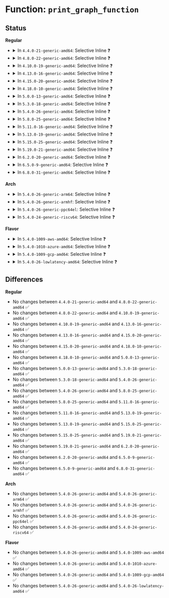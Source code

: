 # Function: <code>print_graph_function</code>

## Status
<b>Regular</b>
<ul>
<li>
<details>
<summary>In <code>4.4.0-21-generic-amd64</code>: Selective Inline ❓</summary>

```c
enum print_line_t print_graph_function(struct trace_iterator * iter)
```

```json
{
  "name": "print_graph_function",
  "collision_type": "Unique Static",
  "inline_type": "Selective",
  "funcs": [
    {
      "addr": 18446744071580264592,
      "name": "print_graph_function",
      "external": false,
      "loc": "kernel/trace/trace_functions_graph.c:1220",
      "file": "kernel/trace/trace_functions_graph.c",
      "inline": "not declared, inlined",
      "caller_inline": [
        "kernel/trace/trace_functions_graph.c:print_graph_function_event"
      ],
      "caller_func": []
    }
  ],
  "symbols": [
    {
      "addr": 18446744071580264592,
      "name": "print_graph_function",
      "section": ".text",
      "bind": "STB_LOCAL",
      "size": 17
    }
  ]
}
```
</details>
</li>
<li>
<details>
<summary>In <code>4.8.0-22-generic-amd64</code>: Selective Inline ❓</summary>

```c
enum print_line_t print_graph_function(struct trace_iterator * iter)
```

```json
{
  "name": "print_graph_function",
  "collision_type": "Unique Static",
  "inline_type": "Selective",
  "funcs": [
    {
      "addr": 18446744071580307857,
      "name": "print_graph_function",
      "external": false,
      "loc": "kernel/trace/trace_functions_graph.c:1220",
      "file": "kernel/trace/trace_functions_graph.c",
      "inline": "not declared, inlined",
      "caller_inline": [
        "kernel/trace/trace_functions_graph.c:print_graph_function_event"
      ],
      "caller_func": []
    }
  ],
  "symbols": [
    {
      "addr": 18446744071580307824,
      "name": "print_graph_function",
      "section": ".text",
      "bind": "STB_LOCAL",
      "size": 17
    }
  ]
}
```
</details>
</li>
<li>
<details>
<summary>In <code>4.10.0-19-generic-amd64</code>: Selective Inline ❓</summary>

```c
enum print_line_t print_graph_function(struct trace_iterator * iter)
```

```json
{
  "name": "print_graph_function",
  "collision_type": "Unique Static",
  "inline_type": "Selective",
  "funcs": [
    {
      "addr": 18446744071580354017,
      "name": "print_graph_function",
      "external": false,
      "loc": "kernel/trace/trace_functions_graph.c:1298",
      "file": "kernel/trace/trace_functions_graph.c",
      "inline": "not declared, inlined",
      "caller_inline": [
        "kernel/trace/trace_functions_graph.c:print_graph_function_event"
      ],
      "caller_func": []
    }
  ],
  "symbols": [
    {
      "addr": 18446744071580353984,
      "name": "print_graph_function",
      "section": ".text",
      "bind": "STB_LOCAL",
      "size": 17
    }
  ]
}
```
</details>
</li>
<li>
<details>
<summary>In <code>4.13.0-16-generic-amd64</code>: Selective Inline ❓</summary>

```c
enum print_line_t print_graph_function(struct trace_iterator * iter)
```

```json
{
  "name": "print_graph_function",
  "collision_type": "Unique Static",
  "inline_type": "Selective",
  "funcs": [
    {
      "addr": 18446744071580366513,
      "name": "print_graph_function",
      "external": false,
      "loc": "kernel/trace/trace_functions_graph.c:1298",
      "file": "kernel/trace/trace_functions_graph.c",
      "inline": "not declared, inlined",
      "caller_inline": [
        "kernel/trace/trace_functions_graph.c:print_graph_function_event"
      ],
      "caller_func": []
    }
  ],
  "symbols": [
    {
      "addr": 18446744071580366480,
      "name": "print_graph_function",
      "section": ".text",
      "bind": "STB_LOCAL",
      "size": 17
    }
  ]
}
```
</details>
</li>
<li>
<details>
<summary>In <code>4.15.0-20-generic-amd64</code>: Selective Inline ❓</summary>

```c
enum print_line_t print_graph_function(struct trace_iterator * iter)
```

```json
{
  "name": "print_graph_function",
  "collision_type": "Unique Static",
  "inline_type": "Selective",
  "funcs": [
    {
      "addr": 18446744071580420209,
      "name": "print_graph_function",
      "external": false,
      "loc": "kernel/trace/trace_functions_graph.c:1299",
      "file": "kernel/trace/trace_functions_graph.c",
      "inline": "not declared, inlined",
      "caller_inline": [
        "kernel/trace/trace_functions_graph.c:print_graph_function_event"
      ],
      "caller_func": []
    }
  ],
  "symbols": [
    {
      "addr": 18446744071580420176,
      "name": "print_graph_function",
      "section": ".text",
      "bind": "STB_LOCAL",
      "size": 17
    }
  ]
}
```
</details>
</li>
<li>
<details>
<summary>In <code>4.18.0-10-generic-amd64</code>: Selective Inline ❓</summary>

```c
enum print_line_t print_graph_function(struct trace_iterator * iter)
```

```json
{
  "name": "print_graph_function",
  "collision_type": "Unique Static",
  "inline_type": "Selective",
  "funcs": [
    {
      "addr": 18446744071580482000,
      "name": "print_graph_function",
      "external": false,
      "loc": "kernel/trace/trace_functions_graph.c:1302",
      "file": "kernel/trace/trace_functions_graph.c",
      "inline": "not declared, inlined",
      "caller_inline": [
        "kernel/trace/trace_functions_graph.c:print_graph_function_event"
      ],
      "caller_func": []
    }
  ],
  "symbols": [
    {
      "addr": 18446744071580481968,
      "name": "print_graph_function",
      "section": ".text",
      "bind": "STB_LOCAL",
      "size": 17
    }
  ]
}
```
</details>
</li>
<li>
<details>
<summary>In <code>5.0.0-13-generic-amd64</code>: Selective Inline ❓</summary>

```c
enum print_line_t print_graph_function(struct trace_iterator * iter)
```

```json
{
  "name": "print_graph_function",
  "collision_type": "Unique Static",
  "inline_type": "Selective",
  "funcs": [
    {
      "addr": 18446744071580537248,
      "name": "print_graph_function",
      "external": false,
      "loc": "kernel/trace/trace_functions_graph.c:1083",
      "file": "kernel/trace/trace_functions_graph.c",
      "inline": "not declared, inlined",
      "caller_inline": [
        "kernel/trace/trace_functions_graph.c:print_graph_function_event"
      ],
      "caller_func": []
    }
  ],
  "symbols": [
    {
      "addr": 18446744071580537216,
      "name": "print_graph_function",
      "section": ".text",
      "bind": "STB_LOCAL",
      "size": 17
    }
  ]
}
```
</details>
</li>
<li>
<details>
<summary>In <code>5.3.0-18-generic-amd64</code>: Selective Inline ❓</summary>

```c
enum print_line_t print_graph_function(struct trace_iterator * iter)
```

```json
{
  "name": "print_graph_function",
  "collision_type": "Unique Static",
  "inline_type": "Selective",
  "funcs": [
    {
      "addr": 18446744071580593792,
      "name": "print_graph_function",
      "external": false,
      "loc": "kernel/trace/trace_functions_graph.c:1100",
      "file": "kernel/trace/trace_functions_graph.c",
      "inline": "not declared, inlined",
      "caller_inline": [
        "kernel/trace/trace_functions_graph.c:print_graph_function_event"
      ],
      "caller_func": []
    }
  ],
  "symbols": [
    {
      "addr": 18446744071580593760,
      "name": "print_graph_function",
      "section": ".text",
      "bind": "STB_LOCAL",
      "size": 17
    }
  ]
}
```
</details>
</li>
<li>
<details>
<summary>In <code>5.4.0-26-generic-amd64</code>: Selective Inline ❓</summary>

```c
enum print_line_t print_graph_function(struct trace_iterator * iter)
```

```json
{
  "name": "print_graph_function",
  "collision_type": "Unique Static",
  "inline_type": "Selective",
  "funcs": [
    {
      "addr": 18446744071580640880,
      "name": "print_graph_function",
      "external": false,
      "loc": "kernel/trace/trace_functions_graph.c:1100",
      "file": "kernel/trace/trace_functions_graph.c",
      "inline": "not declared, inlined",
      "caller_inline": [
        "kernel/trace/trace_functions_graph.c:print_graph_function_event"
      ],
      "caller_func": []
    }
  ],
  "symbols": [
    {
      "addr": 18446744071580640848,
      "name": "print_graph_function",
      "section": ".text",
      "bind": "STB_LOCAL",
      "size": 17
    }
  ]
}
```
</details>
</li>
<li>
<details>
<summary>In <code>5.8.0-25-generic-amd64</code>: Selective Inline ❓</summary>

```c
enum print_line_t print_graph_function(struct trace_iterator * iter)
```

```json
{
  "name": "print_graph_function",
  "collision_type": "Unique Static",
  "inline_type": "Selective",
  "funcs": [
    {
      "addr": 18446744071580742528,
      "name": "print_graph_function",
      "external": false,
      "loc": "kernel/trace/trace_functions_graph.c:1100",
      "file": "kernel/trace/trace_functions_graph.c",
      "inline": "not declared, inlined",
      "caller_inline": [
        "kernel/trace/trace_functions_graph.c:print_graph_function_event"
      ],
      "caller_func": []
    }
  ],
  "symbols": [
    {
      "addr": 18446744071580742496,
      "name": "print_graph_function",
      "section": ".text",
      "bind": "STB_LOCAL",
      "size": 17
    }
  ]
}
```
</details>
</li>
<li>
<details>
<summary>In <code>5.11.0-16-generic-amd64</code>: Selective Inline ❓</summary>

```c
enum print_line_t print_graph_function(struct trace_iterator * iter)
```

```json
{
  "name": "print_graph_function",
  "collision_type": "Unique Static",
  "inline_type": "Selective",
  "funcs": [
    {
      "addr": 18446744071580731472,
      "name": "print_graph_function",
      "external": false,
      "loc": "kernel/trace/trace_functions_graph.c:1100",
      "file": "kernel/trace/trace_functions_graph.c",
      "inline": "not declared, inlined",
      "caller_inline": [
        "kernel/trace/trace_functions_graph.c:print_graph_function_event"
      ],
      "caller_func": []
    }
  ],
  "symbols": [
    {
      "addr": 18446744071580731440,
      "name": "print_graph_function",
      "section": ".text",
      "bind": "STB_LOCAL",
      "size": 17
    }
  ]
}
```
</details>
</li>
<li>
<details>
<summary>In <code>5.13.0-19-generic-amd64</code>: Selective Inline ❓</summary>

```c
enum print_line_t print_graph_function(struct trace_iterator * iter)
```

```json
{
  "name": "print_graph_function",
  "collision_type": "Unique Static",
  "inline_type": "Selective",
  "funcs": [
    {
      "addr": 18446744071580736400,
      "name": "print_graph_function",
      "external": false,
      "loc": "kernel/trace/trace_functions_graph.c:1098",
      "file": "kernel/trace/trace_functions_graph.c",
      "inline": "not declared, inlined",
      "caller_inline": [
        "kernel/trace/trace_functions_graph.c:print_graph_function_event"
      ],
      "caller_func": []
    }
  ],
  "symbols": [
    {
      "addr": 18446744071580736368,
      "name": "print_graph_function",
      "section": ".text",
      "bind": "STB_LOCAL",
      "size": 17
    }
  ]
}
```
</details>
</li>
<li>
<details>
<summary>In <code>5.15.0-25-generic-amd64</code>: Selective Inline ❓</summary>

```c
enum print_line_t print_graph_function(struct trace_iterator * iter)
```

```json
{
  "name": "print_graph_function",
  "collision_type": "Unique Static",
  "inline_type": "Selective",
  "funcs": [
    {
      "addr": 18446744071580919136,
      "name": "print_graph_function",
      "external": false,
      "loc": "kernel/trace/trace_functions_graph.c:1098",
      "file": "kernel/trace/trace_functions_graph.c",
      "inline": "not declared, inlined",
      "caller_inline": [
        "kernel/trace/trace_functions_graph.c:print_graph_function_event"
      ],
      "caller_func": []
    }
  ],
  "symbols": [
    {
      "addr": 18446744071580919104,
      "name": "print_graph_function",
      "section": ".text",
      "bind": "STB_LOCAL",
      "size": 17
    }
  ]
}
```
</details>
</li>
<li>
<details>
<summary>In <code>5.19.0-21-generic-amd64</code>: Selective Inline ❓</summary>

```c
enum print_line_t print_graph_function(struct trace_iterator * iter)
```

```json
{
  "name": "print_graph_function",
  "collision_type": "Unique Static",
  "inline_type": "Selective",
  "funcs": [
    {
      "addr": 18446744071581156896,
      "name": "print_graph_function",
      "external": false,
      "loc": "kernel/trace/trace_functions_graph.c:1098",
      "file": "kernel/trace/trace_functions_graph.c",
      "inline": "not declared, inlined",
      "caller_inline": [
        "kernel/trace/trace_functions_graph.c:print_graph_function_event"
      ],
      "caller_func": []
    }
  ],
  "symbols": [
    {
      "addr": 18446744071581156864,
      "name": "print_graph_function",
      "section": ".text",
      "bind": "STB_LOCAL",
      "size": 25
    }
  ]
}
```
</details>
</li>
<li>
<details>
<summary>In <code>6.2.0-20-generic-amd64</code>: Selective Inline ❓</summary>

```c
enum print_line_t print_graph_function(struct trace_iterator * iter)
```

```json
{
  "name": "print_graph_function",
  "collision_type": "Unique Static",
  "inline_type": "Selective",
  "funcs": [
    {
      "addr": 18446744071581470336,
      "name": "print_graph_function",
      "external": false,
      "loc": "kernel/trace/trace_functions_graph.c:1098",
      "file": "kernel/trace/trace_functions_graph.c",
      "inline": "not declared, inlined",
      "caller_inline": [
        "kernel/trace/trace_functions_graph.c:print_graph_function_event"
      ],
      "caller_func": []
    }
  ],
  "symbols": [
    {
      "addr": 18446744071581470288,
      "name": "print_graph_function",
      "section": ".text",
      "bind": "STB_LOCAL",
      "size": 25
    }
  ]
}
```
</details>
</li>
<li>
<details>
<summary>In <code>6.5.0-9-generic-amd64</code>: Selective Inline ❓</summary>

```c
enum print_line_t print_graph_function(struct trace_iterator * iter)
```

```json
{
  "name": "print_graph_function",
  "collision_type": "Unique Static",
  "inline_type": "Selective",
  "funcs": [
    {
      "addr": 18446744071581588304,
      "name": "print_graph_function",
      "external": false,
      "loc": "kernel/trace/trace_functions_graph.c:1171",
      "file": "kernel/trace/trace_functions_graph.c",
      "inline": "not declared, inlined",
      "caller_inline": [
        "kernel/trace/trace_functions_graph.c:print_graph_function_event"
      ],
      "caller_func": []
    }
  ],
  "symbols": [
    {
      "addr": 18446744071581588256,
      "name": "print_graph_function",
      "section": ".text",
      "bind": "STB_LOCAL",
      "size": 25
    }
  ]
}
```
</details>
</li>
<li>
<details>
<summary>In <code>6.8.0-31-generic-amd64</code>: Selective Inline ❓</summary>

```c
enum print_line_t print_graph_function(struct trace_iterator * iter)
```

```json
{
  "name": "print_graph_function",
  "collision_type": "Unique Static",
  "inline_type": "Selective",
  "funcs": [
    {
      "addr": 18446744071581700656,
      "name": "print_graph_function",
      "external": false,
      "loc": "kernel/trace/trace_functions_graph.c:1171",
      "file": "kernel/trace/trace_functions_graph.c",
      "inline": "not declared, inlined",
      "caller_inline": [
        "kernel/trace/trace_functions_graph.c:print_graph_function_event"
      ],
      "caller_func": []
    }
  ],
  "symbols": [
    {
      "addr": 18446744071581700608,
      "name": "print_graph_function",
      "section": ".text",
      "bind": "STB_LOCAL",
      "size": 25
    }
  ]
}
```
</details>
</li>
</ul>
<b>Arch</b>
<ul>
<li>
<details>
<summary>In <code>5.4.0-26-generic-arm64</code>: Selective Inline ❓</summary>

```c
enum print_line_t print_graph_function(struct trace_iterator * iter)
```

```json
{
  "name": "print_graph_function",
  "collision_type": "Unique Static",
  "inline_type": "Selective",
  "funcs": [
    {
      "addr": 18446603336491943184,
      "name": "print_graph_function",
      "external": false,
      "loc": "kernel/trace/trace_functions_graph.c:1100",
      "file": "kernel/trace/trace_functions_graph.c",
      "inline": "not declared, inlined",
      "caller_inline": [
        "kernel/trace/trace_functions_graph.c:print_graph_function_event"
      ],
      "caller_func": []
    }
  ],
  "symbols": [
    {
      "addr": 18446603336491943152,
      "name": "print_graph_function",
      "section": ".text",
      "bind": "STB_LOCAL",
      "size": 28
    }
  ]
}
```
</details>
</li>
<li>
<details>
<summary>In <code>5.4.0-26-generic-armhf</code>: Selective Inline ❓</summary>

```c
enum print_line_t print_graph_function(struct trace_iterator * iter)
```

```json
{
  "name": "print_graph_function",
  "collision_type": "Unique Static",
  "inline_type": "Selective",
  "funcs": [
    {
      "addr": 3225879420,
      "name": "print_graph_function",
      "external": false,
      "loc": "kernel/trace/trace_functions_graph.c:1100",
      "file": "kernel/trace/trace_functions_graph.c",
      "inline": "not declared, inlined",
      "caller_inline": [
        "kernel/trace/trace_functions_graph.c:print_graph_function_event"
      ],
      "caller_func": []
    }
  ],
  "symbols": [
    {
      "addr": 3225879376,
      "name": "print_graph_function",
      "section": ".text",
      "bind": "STB_LOCAL",
      "size": 32
    }
  ]
}
```
</details>
</li>
<li>
<details>
<summary>In <code>5.4.0-26-generic-ppc64el</code>: Selective Inline ❓</summary>

```c
enum print_line_t print_graph_function(struct trace_iterator * iter)
```

```json
{
  "name": "print_graph_function",
  "collision_type": "Unique Static",
  "inline_type": "Selective",
  "funcs": [
    {
      "addr": 13835058055285045992,
      "name": "print_graph_function",
      "external": false,
      "loc": "kernel/trace/trace_functions_graph.c:1100",
      "file": "kernel/trace/trace_functions_graph.c",
      "inline": "not declared, inlined",
      "caller_inline": [
        "kernel/trace/trace_functions_graph.c:print_graph_function_event"
      ],
      "caller_func": []
    }
  ],
  "symbols": [
    {
      "addr": 13835058055285045952,
      "name": "print_graph_function",
      "section": ".text",
      "bind": "STB_LOCAL",
      "size": 20
    }
  ]
}
```
</details>
</li>
<li>
<details>
<summary>In <code>5.4.0-24-generic-riscv64</code>: Selective Inline ❓</summary>

```c
enum print_line_t print_graph_function(struct trace_iterator * iter)
```

```json
{
  "name": "print_graph_function",
  "collision_type": "Unique Static",
  "inline_type": "Selective",
  "funcs": [
    {
      "addr": 18446743936272219916,
      "name": "print_graph_function",
      "external": false,
      "loc": "kernel/trace/trace_functions_graph.c:1100",
      "file": "kernel/trace/trace_functions_graph.c",
      "inline": "not declared, inlined",
      "caller_inline": [
        "kernel/trace/trace_functions_graph.c:print_graph_function_event"
      ],
      "caller_func": []
    }
  ],
  "symbols": [
    {
      "addr": 18446743936272219882,
      "name": "print_graph_function",
      "section": ".text",
      "bind": "STB_LOCAL",
      "size": 34
    }
  ]
}
```
</details>
</li>
</ul>
<b>Flavor</b>
<ul>
<li>
<details>
<summary>In <code>5.4.0-1009-aws-amd64</code>: Selective Inline ❓</summary>

```c
enum print_line_t print_graph_function(struct trace_iterator * iter)
```

```json
{
  "name": "print_graph_function",
  "collision_type": "Unique Static",
  "inline_type": "Selective",
  "funcs": [
    {
      "addr": 18446744071580609680,
      "name": "print_graph_function",
      "external": false,
      "loc": "kernel/trace/trace_functions_graph.c:1100",
      "file": "kernel/trace/trace_functions_graph.c",
      "inline": "not declared, inlined",
      "caller_inline": [
        "kernel/trace/trace_functions_graph.c:print_graph_function_event"
      ],
      "caller_func": []
    }
  ],
  "symbols": [
    {
      "addr": 18446744071580609648,
      "name": "print_graph_function",
      "section": ".text",
      "bind": "STB_LOCAL",
      "size": 17
    }
  ]
}
```
</details>
</li>
<li>
<details>
<summary>In <code>5.4.0-1010-azure-amd64</code>: Selective Inline ❓</summary>

```c
enum print_line_t print_graph_function(struct trace_iterator * iter)
```

```json
{
  "name": "print_graph_function",
  "collision_type": "Unique Static",
  "inline_type": "Selective",
  "funcs": [
    {
      "addr": 18446744071580556000,
      "name": "print_graph_function",
      "external": false,
      "loc": "kernel/trace/trace_functions_graph.c:1100",
      "file": "kernel/trace/trace_functions_graph.c",
      "inline": "not declared, inlined",
      "caller_inline": [
        "kernel/trace/trace_functions_graph.c:print_graph_function_event"
      ],
      "caller_func": []
    }
  ],
  "symbols": [
    {
      "addr": 18446744071580555968,
      "name": "print_graph_function",
      "section": ".text",
      "bind": "STB_LOCAL",
      "size": 17
    }
  ]
}
```
</details>
</li>
<li>
<details>
<summary>In <code>5.4.0-1009-gcp-amd64</code>: Selective Inline ❓</summary>

```c
enum print_line_t print_graph_function(struct trace_iterator * iter)
```

```json
{
  "name": "print_graph_function",
  "collision_type": "Unique Static",
  "inline_type": "Selective",
  "funcs": [
    {
      "addr": 18446744071580600928,
      "name": "print_graph_function",
      "external": false,
      "loc": "kernel/trace/trace_functions_graph.c:1100",
      "file": "kernel/trace/trace_functions_graph.c",
      "inline": "not declared, inlined",
      "caller_inline": [
        "kernel/trace/trace_functions_graph.c:print_graph_function_event"
      ],
      "caller_func": []
    }
  ],
  "symbols": [
    {
      "addr": 18446744071580600896,
      "name": "print_graph_function",
      "section": ".text",
      "bind": "STB_LOCAL",
      "size": 17
    }
  ]
}
```
</details>
</li>
<li>
<details>
<summary>In <code>5.4.0-26-lowlatency-amd64</code>: Selective Inline ❓</summary>

```c
enum print_line_t print_graph_function(struct trace_iterator * iter)
```

```json
{
  "name": "print_graph_function",
  "collision_type": "Unique Static",
  "inline_type": "Selective",
  "funcs": [
    {
      "addr": 18446744071580657968,
      "name": "print_graph_function",
      "external": false,
      "loc": "kernel/trace/trace_functions_graph.c:1100",
      "file": "kernel/trace/trace_functions_graph.c",
      "inline": "not declared, inlined",
      "caller_inline": [
        "kernel/trace/trace_functions_graph.c:print_graph_function_event"
      ],
      "caller_func": []
    }
  ],
  "symbols": [
    {
      "addr": 18446744071580657936,
      "name": "print_graph_function",
      "section": ".text",
      "bind": "STB_LOCAL",
      "size": 17
    }
  ]
}
```
</details>
</li>
</ul>

## Differences
<b>Regular</b>
<ul>
<li>
No changes between <code>4.4.0-21-generic-amd64</code> and <code>4.8.0-22-generic-amd64</code> ✅
</li>
<li>
No changes between <code>4.8.0-22-generic-amd64</code> and <code>4.10.0-19-generic-amd64</code> ✅
</li>
<li>
No changes between <code>4.10.0-19-generic-amd64</code> and <code>4.13.0-16-generic-amd64</code> ✅
</li>
<li>
No changes between <code>4.13.0-16-generic-amd64</code> and <code>4.15.0-20-generic-amd64</code> ✅
</li>
<li>
No changes between <code>4.15.0-20-generic-amd64</code> and <code>4.18.0-10-generic-amd64</code> ✅
</li>
<li>
No changes between <code>4.18.0-10-generic-amd64</code> and <code>5.0.0-13-generic-amd64</code> ✅
</li>
<li>
No changes between <code>5.0.0-13-generic-amd64</code> and <code>5.3.0-18-generic-amd64</code> ✅
</li>
<li>
No changes between <code>5.3.0-18-generic-amd64</code> and <code>5.4.0-26-generic-amd64</code> ✅
</li>
<li>
No changes between <code>5.4.0-26-generic-amd64</code> and <code>5.8.0-25-generic-amd64</code> ✅
</li>
<li>
No changes between <code>5.8.0-25-generic-amd64</code> and <code>5.11.0-16-generic-amd64</code> ✅
</li>
<li>
No changes between <code>5.11.0-16-generic-amd64</code> and <code>5.13.0-19-generic-amd64</code> ✅
</li>
<li>
No changes between <code>5.13.0-19-generic-amd64</code> and <code>5.15.0-25-generic-amd64</code> ✅
</li>
<li>
No changes between <code>5.15.0-25-generic-amd64</code> and <code>5.19.0-21-generic-amd64</code> ✅
</li>
<li>
No changes between <code>5.19.0-21-generic-amd64</code> and <code>6.2.0-20-generic-amd64</code> ✅
</li>
<li>
No changes between <code>6.2.0-20-generic-amd64</code> and <code>6.5.0-9-generic-amd64</code> ✅
</li>
<li>
No changes between <code>6.5.0-9-generic-amd64</code> and <code>6.8.0-31-generic-amd64</code> ✅
</li>
</ul>
<b>Arch</b>
<ul>
<li>
No changes between <code>5.4.0-26-generic-amd64</code> and <code>5.4.0-26-generic-arm64</code> ✅
</li>
<li>
No changes between <code>5.4.0-26-generic-amd64</code> and <code>5.4.0-26-generic-armhf</code> ✅
</li>
<li>
No changes between <code>5.4.0-26-generic-amd64</code> and <code>5.4.0-26-generic-ppc64el</code> ✅
</li>
<li>
No changes between <code>5.4.0-26-generic-amd64</code> and <code>5.4.0-24-generic-riscv64</code> ✅
</li>
</ul>
<b>Flavor</b>
<ul>
<li>
No changes between <code>5.4.0-26-generic-amd64</code> and <code>5.4.0-1009-aws-amd64</code> ✅
</li>
<li>
No changes between <code>5.4.0-26-generic-amd64</code> and <code>5.4.0-1010-azure-amd64</code> ✅
</li>
<li>
No changes between <code>5.4.0-26-generic-amd64</code> and <code>5.4.0-1009-gcp-amd64</code> ✅
</li>
<li>
No changes between <code>5.4.0-26-generic-amd64</code> and <code>5.4.0-26-lowlatency-amd64</code> ✅
</li>
</ul>
